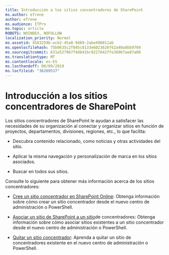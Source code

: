```yaml
---
title: Introducción a los sitios concentradores de SharePoint
ms.author: efrene
author: efrene
ms.audience: ITPro
ms.topic: article
ROBOTS: NOINDEX, NOFOLLOW
localization_priority: Normal
ms.assetid: 4583259b-acb2-45a0-9469-2abe496011ab
ms.openlocfilehash: 75b0635c2f045c8133e6023626f62a40a8bb9709
ms.sourcegitcommit: 631e527967f4d641bc9227642ffe38967ae87a00
ms.translationtype: MT
ms.contentlocale: es-ES
ms.lasthandoff: 08/09/2019
ms.locfileid: "36269537"
---
```

# <a name="sharepoint-hub-sites-overview"></a>Introducción a los sitios concentradores de SharePoint

Los sitios concentradores de SharePoint le ayudan a satisfacer las necesidades de su organización al conectar y organizar sitios en función de proyectos, departamentos, divisiones, regiones, etc., lo que facilita:

- Descubra contenido relacionado, como noticias y otras actividades del sitio.

- Aplicar la misma navegación y personalización de marca en los sitios asociados. 

- Buscar en todos sus sitios.

Consulte lo siguiente para obtener más información acerca de los sitios concentradores:
- [Cree un sitio concentrador en SharePoint Online](https://docs.microsoft.com/sharepoint/create-hub-site): Obtenga información sobre cómo crear un sitio concentrador desde el nuevo centro de administración o PowerShell.

- [Asociar un sitio de SharePoint a un sitio](https://support.office.com/article/associate-a-sharepoint-site-with-a-hub-site-ae0009fd-af04-4d3d-917d-88edb43efc05)de concentradores: Obtenga información sobre cómo asociar sitios existentes a un sitio concentrador desde el nuevo centro de administración o PowerShell.

- [Quitar un sitio concentrador](https://docs.microsoft.com/sharepoint/remove-hub-site): Aprenda a quitar un sitio de concentradores existente en el nuevo centro de administración o PowerShell.

